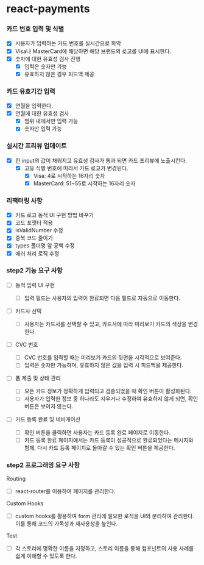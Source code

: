# react-payments

### 카드 번호 입력 및 식별

- [x] 사용자가 입력하는 카드 번호를 실시간으로 파악
- [x] Visa나 MasterCard에 해당하면 해당 브랜드의 로고를 UI에 표시한다.
- [x] 숫자에 대한 유효성 검사 진행
  - [x] 입력은 숫자만 가능
  - [x] 유효하지 않은 경우 피드백 제공

### 카드 유효기간 입력

- [x] 연월을 입력한다.
- [x] 연월에 대한 유효성 검사
  - [x] 범위 내에서만 입력 가능
  - [x] 숫자만 입력 가능

### 실시간 프리뷰 업데이트

- [x] 한 input의 값이 채워지고 유효성 검사가 통과 되면 카드 프리뷰에 노출시킨다.
  - [x] 고유 식별 번호에 따라서 카드 로고가 변경된다.
    - [x] Visa: 4로 시작하는 16자리 숫자
    - [x] MasterCard: 51~55로 시작하는 16자리 숫자

### 리팩터링 사항

- [x] 카드 로고 동적 UI 구현 방법 바꾸기
- [x] 코드 포맷터 적용
- [x] isValidNumber 수정
- [x] 중복 코드 줄이기
- [x] types 폴더명 앞 공백 수정
- [x] 에러 처리 로직 수정

### step2 기능 요구 사항

- [ ] 동적 입력 UI 구현

  - [ ] 입력 필드는 사용자의 입력이 완료되면 다음 필드로 자동으로 이동한다.

- [ ] 카드사 선택

  - [ ] 사용자는 카드사를 선택할 수 있고, 카드사에 따라 미리보기 카드의 색상을 변경한다.

- [ ] CVC 번호

  - [ ] CVC 번호를 입력할 때는 미리보기 카드의 뒷면을 시각적으로 보여준다.
  - [ ] 입력은 숫자만 가능하며, 유효하지 않은 값을 입력 시 피드백을 제공한다.

- [ ] 폼 제출 및 상태 관리

  - [ ] 모든 카드 정보가 정확하게 입력되고 검증되었을 때 확인 버튼이 활성화된다.
  - [ ] 사용자가 입력한 정보 중 하나라도 지우거나 수정하여 유효하지 않게 되면, 확인 버튼은 보이지 않는다.

- [ ] 카드 등록 완료 및 네비게이션
  - [ ] 확인 버튼을 클릭하면 사용자는 카드 등록 완료 페이지로 이동한다.
  - [ ] 카드 등록 완료 페이지에서는 카드 등록이 성공적으로 완료되었다는 메시지와 함께, 다시 카드 등록 페이지로 돌아갈 수 있는 확인 버튼을 제공한다.

### step2 프로그래밍 요구 사항

Routing

- [ ] react-router를 이용하여 페이지를 관리한다.

Custom Hooks

- [ ] custom hooks를 활용하여 form 관리에 필요한 로직을 UI와 분리하여 관리한다. 이를 통해 코드의 가독성과 재사용성을 높인다.

Test

- [ ] 각 스토리에 명확한 이름을 지정하고, 스토리 이름을 통해 컴포넌트의 사용 사례를 쉽게 이해할 수 있도록 한다.
